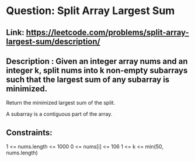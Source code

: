 # Question:  Split Array Largest Sum

## Link: https://leetcode.com/problems/split-array-largest-sum/description/

## Description : Given an integer array nums and an integer k, split nums into k non-empty subarrays such that the largest sum of any subarray is minimized.

Return the minimized largest sum of the split.

A subarray is a contiguous part of the array.

## Constraints: 
1 <= nums.length <= 1000
0 <= nums[i] <= 106
1 <= k <= min(50, nums.length)
